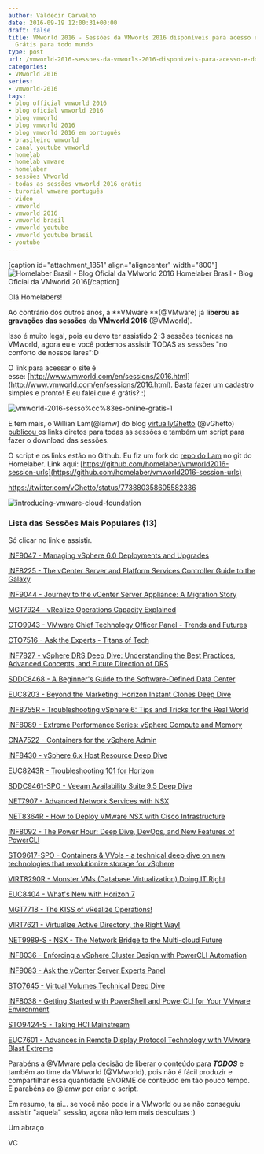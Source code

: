 ```yaml
---
author: Valdecir Carvalho
date: 2016-09-19 12:00:31+00:00
draft: false
title: VMworld 2016 - Sessões da VMworls 2016 disponíveis para acesso e download -
  Grátis para todo mundo
type: post
url: /vmworld-2016-sessoes-da-vmworls-2016-disponiveis-para-acesso-e-download-gratis-para-todo-mundo/
categories:
- VMworld 2016
series:
- vmworld-2016
tags:
- blog official vmworld 2016
- blog oficial vmworld 2016
- blog vmworld
- blog vmworld 2016
- blog vmworld 2016 em português
- brasileiro vmworld
- canal youtube vmworld
- homelab
- homelab vmware
- homelaber
- sessões VMworld
- todas as sessões vmworld 2016 grátis
- turorial vmware português
- video
- vmworld
- vmworld 2016
- vmworld brasil
- vmworld youtube
- vmworld youtube brasil
- youtube
---
```


[caption id="attachment_1851" align="aligncenter" width="800"]![Homelaber Brasil - Blog Oficial da VMworld 2016](/imagens/2016/08/vmworld-2016-official-blogger-banner-long.png)
Homelaber Brasil - Blog Oficial da VMworld 2016[/caption]

Olá Homelabers!

Ao contrário dos outros anos, a **VMware **(@VMware) já **liberou as gravações das sessões** da **VMworld 2016** (@VMworld).

Isso é muito legal, pois eu devo ter assistido 2-3 sessões técnicas na VMworld, agora eu e você podemos assistir TODAS as sessões "no conforto de nossos lares":D

<!-- more -->

O link para acessar o site é esse: [http://www.vmworld.com/en/sessions/2016.html](http://www.vmworld.com/en/sessions/2016.html). Basta fazer um cadastro simples e pronto! E eu falei que é grátis? :)

![vmworld-2016-sesso%cc%83es-online-gratis-1](/imagens/2016/09/vmworld-2016-sessões-online-gratis-1-e1474128522489.png)


E tem mais, o Willian Lam(@lamw) do blog [virtuallyGhetto](http://www.virtuallyghetto.com/) (@vGhetto) [publicou ](http://www.virtuallyghetto.com/2016/09/direct-playback-urls-for-all-vmworld-us-2016-sessions.html)os links diretos para todas as sessões e também um script para fazer o download das sessões.

O script e os links estão no Github. Eu fiz um fork do [repo do Lam](https://github.com/lamw/vmworld2016-session-urls) no git do Homelaber. Link aqui: [https://github.com/homelaber/vmworld2016-session-urls](https://github.com/homelaber/vmworld2016-session-urls)

https://twitter.com/vGhetto/status/773880358605582336

![introducing-vmware-cloud-foundation](/imagens/2016/09/introducing-vmware-cloud-foundation.png)




### Lista das Sessões Mais Populares (13)



Só clicar no link e assistir.

[INF9047 - Managing vSphere 6.0 Deployments and Upgrades](http://vmware.mediasite.com/mediasite/Play/f0deddfd407d414e81ead5e526ee3c451d?catalog=dbf1ec28-2557-4dd3-a381-e5fe4ceabc40)

[INF8225 - The vCenter Server and Platform Services Controller Guide to the Galaxy](http://vmware.mediasite.com/mediasite/Play/2417db244c0043f2bee7410d1b3479421d?catalog=dbf1ec28-2557-4dd3-a381-e5fe4ceabc40)

[INF9044 - Journey to the vCenter Server Appliance: A Migration Story](http://vmware.mediasite.com/mediasite/Play/2576798222674c72bc998c5ceae32b771d?catalog=dbf1ec28-2557-4dd3-a381-e5fe4ceabc40)

[MGT7924 - vRealize Operations Capacity Explained](http://vmware.mediasite.com/mediasite/Play/eb814784edd341988d9b3a0d80dfb5101d?catalog=dbf1ec28-2557-4dd3-a381-e5fe4ceabc40)

[CTO9943 - VMware Chief Technology Officer Panel - Trends and Futures](http://vmware.mediasite.com/mediasite/Play/08777839165a4035a5b1522bc6d344001d?catalog=dbf1ec28-2557-4dd3-a381-e5fe4ceabc40)

[CTO7516 - Ask the Experts - Titans of Tech](http://vmware.mediasite.com/mediasite/Play/474ef30d2ae74a7aaeb3cd019e22440d1d?catalog=dbf1ec28-2557-4dd3-a381-e5fe4ceabc40)

[INF7827 - vSphere DRS Deep Dive: Understanding the Best Practices, Advanced Concepts, and Future Direction of DRS](http://vmware.mediasite.com/mediasite/Play/59ddc779701149b2a84bdca6977d5ccf1d?catalog=dbf1ec28-2557-4dd3-a381-e5fe4ceabc40)

[SDDC8468 - A Beginner's Guide to the Software-Defined Data Center](http://vmware.mediasite.com/mediasite/Play/1eff78e44ebd4e5aa3c85a42d502c2541d?catalog=dbf1ec28-2557-4dd3-a381-e5fe4ceabc40)

[EUC8203 - Beyond the Marketing: Horizon Instant Clones Deep Dive](http://vmware.mediasite.com/mediasite/Play/a65cc3b55ce941d9b2b9a6bacbc0d3441d?catalog=dbf1ec28-2557-4dd3-a381-e5fe4ceabc40)

[INF8755R - Troubleshooting vSphere 6: Tips and Tricks for the Real World](http://vmware.mediasite.com/mediasite/Play/821a81c79ffa4ba8bb64ef26f6acdfcb1d?catalog=dbf1ec28-2557-4dd3-a381-e5fe4ceabc40)

[INF8089 - Extreme Performance Series: vSphere Compute and Memory](http://vmware.mediasite.com/mediasite/Play/3122d878584543c8819fa366c4bdca0e1d?catalog=dbf1ec28-2557-4dd3-a381-e5fe4ceabc40)

[CNA7522 - Containers for the vSphere Admin](http://vmware.mediasite.com/mediasite/Play/b32cb425a9db4b4d88054cbbde24b00f1d?catalog=dbf1ec28-2557-4dd3-a381-e5fe4ceabc40)

[INF8430 - vSphere 6.x Host Resource Deep Dive](http://vmware.mediasite.com/mediasite/Play/596de7ac0fd24d44a2bdad93caca88851d?catalog=dbf1ec28-2557-4dd3-a381-e5fe4ceabc40)

[EUC8243R - Troubleshooting 101 for Horizon](http://vmware.mediasite.com/mediasite/Play/ed56ba9e24ec49da97b875cfe7c6b3651d?catalog=dbf1ec28-2557-4dd3-a381-e5fe4ceabc40)

[SDDC9461-SPO - Veeam Availability Suite 9.5 Deep Dive](http://vmware.mediasite.com/mediasite/Play/f44820ebc5e94eb185ffe3f1b96325031d?catalog=dbf1ec28-2557-4dd3-a381-e5fe4ceabc40)

[NET7907 - Advanced Network Services with NSX](http://vmware.mediasite.com/mediasite/Play/f7f9e07b1afa4f719918c185d101dc7d1d?catalog=dbf1ec28-2557-4dd3-a381-e5fe4ceabc40)

[NET8364R - How to Deploy VMware NSX with Cisco Infrastructure](http://vmware.mediasite.com/mediasite/Play/2767a7e4c6e245c7a78d00c1504879321d?catalog=dbf1ec28-2557-4dd3-a381-e5fe4ceabc40)

[INF8092 - The Power Hour: Deep Dive, DevOps, and New Features of PowerCLI](http://vmware.mediasite.com/mediasite/Play/61ba23c4f0fb4fc2b85c705acd74b1a61d?catalog=dbf1ec28-2557-4dd3-a381-e5fe4ceabc40)

[STO9617-SPO - Containers & VVols - a technical deep dive on new technologies that revolutionize storage for vSphere](http://vmware.mediasite.com/mediasite/Play/064d70d2da3c4c439f6634170492859b1d?catalog=dbf1ec28-2557-4dd3-a381-e5fe4ceabc40)

[VIRT8290R - Monster VMs (Database Virtualization) Doing IT Right](http://vmware.mediasite.com/mediasite/Play/fa9ca7fc9793495a88af9b8e4af5536c1d?catalog=dbf1ec28-2557-4dd3-a381-e5fe4ceabc40)

[EUC8404 - What's New with Horizon 7](http://vmware.mediasite.com/mediasite/Play/0054013051d149ceb4dd9f1f74695f521d?catalog=dbf1ec28-2557-4dd3-a381-e5fe4ceabc40)

[MGT7718 - The KISS of vRealize Operations!](http://vmware.mediasite.com/mediasite/Play/0503d3a58af84729bbe87c63f95e50191d?catalog=dbf1ec28-2557-4dd3-a381-e5fe4ceabc40)

[VIRT7621 - Virtualize Active Directory, the Right Way!](http://vmware.mediasite.com/mediasite/Play/20b48ea2bc7740059b5704aa0df280dc1d?catalog=dbf1ec28-2557-4dd3-a381-e5fe4ceabc40)

[NET9989-S - NSX - The Network Bridge to the Multi-cloud Future](http://vmware.mediasite.com/mediasite/Play/9543eaceb29b465f84e0b4c07b25fc631d?catalog=dbf1ec28-2557-4dd3-a381-e5fe4ceabc40)

[INF8036 - Enforcing a vSphere Cluster Design with PowerCLI Automation](http://vmware.mediasite.com/mediasite/Play/de08e26cf80a4f218dbe93b3c63df1781d?catalog=dbf1ec28-2557-4dd3-a381-e5fe4ceabc40)

[INF9083 - Ask the vCenter Server Experts Panel](http://vmware.mediasite.com/mediasite/Play/49af76842c114e668eb1ee84f738ec691d?catalog=dbf1ec28-2557-4dd3-a381-e5fe4ceabc40)

[STO7645 - Virtual Volumes Technical Deep Dive](http://vmware.mediasite.com/mediasite/Play/5660b4d7c7984221b9312bc983cad52e1d?catalog=dbf1ec28-2557-4dd3-a381-e5fe4ceabc40)

[INF8038 - Getting Started with PowerShell and PowerCLI for Your VMware Environment](http://vmware.mediasite.com/mediasite/Play/26902c97499b4b1a83bd5c8ed49535631d?catalog=dbf1ec28-2557-4dd3-a381-e5fe4ceabc40)

[STO9424-S - Taking HCI Mainstream](http://vmware.mediasite.com/mediasite/Play/01b69830e3534c8ba3621dac5aef86831d?catalog=dbf1ec28-2557-4dd3-a381-e5fe4ceabc40)

[EUC7601 - Advances in Remote Display Protocol Technology with VMware Blast Extreme](http://vmware.mediasite.com/mediasite/Play/f295b58ed3d34c738f9f636cfaab9ab91d?catalog=dbf1ec28-2557-4dd3-a381-e5fe4ceabc40)

Parabéns a @VMware pela decisão de liberar o conteúdo para **_TODOS_** e também ao time da VMworld (@VMworld), pois não é fácil produzir e compartilhar essa quantidade ENORME de conteúdo em tão pouco tempo. E parabéns ao @lamw por criar o script.

Em resumo, ta ai... se você não pode ir a VMworld ou se não conseguiu assistir "aquela" sessão, agora não tem mais desculpas :)

Um abraço

VC


